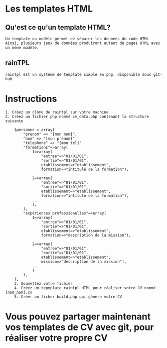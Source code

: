 # Les templates HTML

## Qu'est ce qu'un template HTML?
	
	Un template ou modèle permet de séparer les données du code HTML
	Ainsi, plusieurs jeux de données produiront autant de pages HTML avec un même modèle.

## rainTPL
	raintpl est un système de template simple en php, disponible sous git-hub

# Instructions

	1. Créez un clone de raintpl sur votre machine
	2. Créez un fichier php nommé cv_data.php contenant la structure suivante 

		$personne = array( 
			"prenom" => "[mon nom]", 
			"nom" => "[mon prénom]", 
			"telephone" => "[mon tel]"
			"formations"=>array(
				1=>array(
					"entree"=>"01/01/01",
					"sortie"=>"01/01/01", 
					etablissement=>"etablissement",
					formation=>"intitulé de la formation"),

				2=>array(
					"entree"=>"01/01/01",
					"sortie"=>"01/01/01", 
					etablissement=>"etablissement",
					formation=>"intitulé de la formation"),
				...
				),
			),
			"expériences professionelles"=>array(
				1=>array(
					"entree"=>"01/01/01",
					"sortie"=>"01/01/01", 
					etablissement=>"etablissement",
					formation=>"description de la mission"),

				2=>array(
					"entree"=>"01/01/01",
					"sortie"=>"01/01/01", 
					etablissement=>"etablissement",
					mission=>"description de la mission"),
				...
				)
			),
		);
		3. Soumettez votre fichier
		4. Créez un tepmplate raintpl HTML pour réaliser votre CV nommé [nom_nom].cv
		5. Créer un ficher build.php qui génère votre CV
		
# Vous pouvez partager maintenant vos templates de CV avec git, pour réaliser votre propre CV




		




	
		
	
	
	
	
